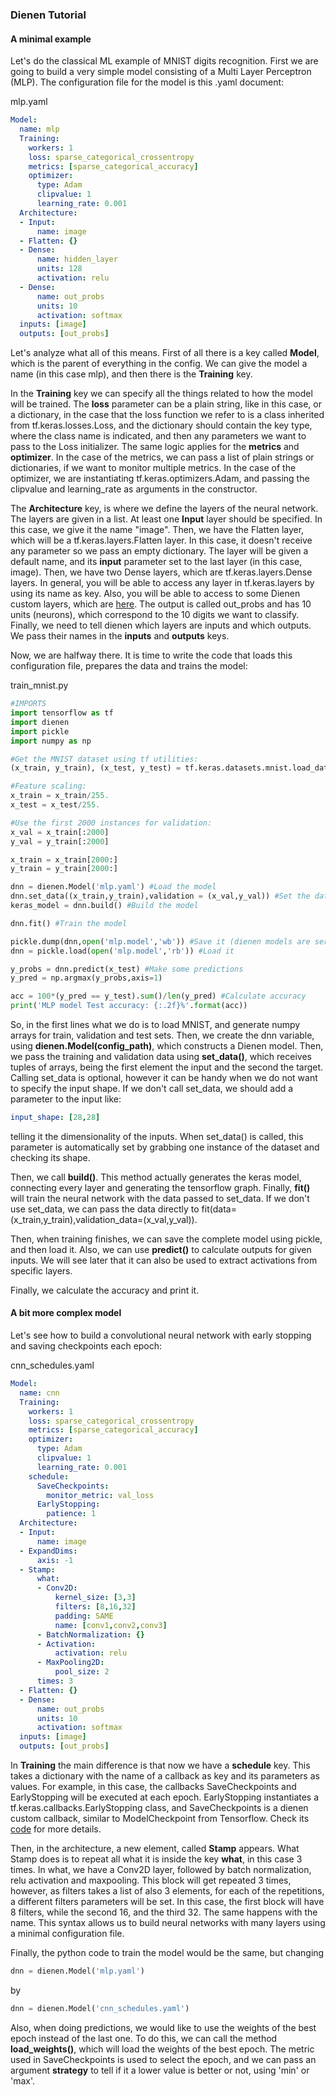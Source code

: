### Dienen Tutorial

#### A minimal example
Let's do the classical ML example of MNIST digits recognition. First we are going to build a very simple model consisting of a Multi Layer Perceptron (MLP). The configuration file for the model is this .yaml document:

mlp.yaml

```yaml
Model:
  name: mlp
  Training:
    workers: 1
    loss: sparse_categorical_crossentropy
    metrics: [sparse_categorical_accuracy]
    optimizer:
      type: Adam
      clipvalue: 1
      learning_rate: 0.001
  Architecture:
  - Input:
      name: image
  - Flatten: {}
  - Dense:
      name: hidden_layer
      units: 128
      activation: relu
  - Dense:
      name: out_probs
      units: 10
      activation: softmax
  inputs: [image]
  outputs: [out_probs]
```

Let's analyze what all of this means.
First of all there is a key called **Model**, which is the parent of everything in the config.
We can give the model a name (in this case mlp), and then there is the **Training** key.

In the **Training** key we can specify all the things related to how the model will be trained.
The **loss** parameter can be a plain string, like in this case, or a dictionary, in the case that the
loss function we refer to is a class inherited from tf.keras.losses.Loss, and the dictionary should contain the key type, where the class name is
indicated, and then any parameters we want to pass to the Loss initializer. The same logic applies for the **metrics** and **optimizer**. In the case of the metrics, we can pass a list of plain strings or dictionaries, if we want to monitor multiple metrics. In the case of the optimizer, we are instantiating tf.keras.optimizers.Adam, and passing the clipvalue and learning_rate as arguments in the constructor.

The **Architecture** key, is where we define the layers of the neural network. The layers are given in a list. At least one **Input** layer should be specified.
In this case, we give it the name "image". Then, we have the Flatten layer, which will be a tf.keras.layers.Flatten layer. In this case, it doesn't receive any parameter so we pass an empty dictionary. The layer will be given a default name, and its **input** parameter set to the last layer (in this case, image).
Then, we have two Dense layers, which are tf.keras.layers.Dense layers. In general, you will be able to access any layer in tf.keras.layers by using its name as key. Also, you will be able to access to some Dienen custom layers, which are [here](../src/dienen/layers).
The output is called out_probs and has 10 units (neurons), which correspond to the 10 digits we want to classify. Finally, we need to tell dienen which layers are inputs and which outputs. We pass their names in the **inputs** and **outputs** keys.

Now, we are halfway there. It is time to write the code that loads this configuration file, prepares the data and trains the model:

train_mnist.py
```python
#IMPORTS
import tensorflow as tf
import dienen
import pickle
import numpy as np

#Get the MNIST dataset using tf utilities:
(x_train, y_train), (x_test, y_test) = tf.keras.datasets.mnist.load_data(path='mnist.npz')

#Feature scaling:
x_train = x_train/255.
x_test = x_test/255.

#Use the first 2000 instances for validation:
x_val = x_train[:2000]
y_val = y_train[:2000]

x_train = x_train[2000:]
y_train = y_train[2000:]

dnn = dienen.Model('mlp.yaml') #Load the model
dnn.set_data((x_train,y_train),validation = (x_val,y_val)) #Set the dataset
keras_model = dnn.build() #Build the model

dnn.fit() #Train the model

pickle.dump(dnn,open('mlp.model','wb')) #Save it (dienen models are serializable)
dnn = pickle.load(open('mlp.model','rb')) #Load it

y_probs = dnn.predict(x_test) #Make some predictions
y_pred = np.argmax(y_probs,axis=1)

acc = 100*(y_pred == y_test).sum()/len(y_pred) #Calculate accuracy
print('MLP model Test accuracy: {:.2f}%'.format(acc))
```

So, in the first lines what we do is to load MNIST, and generate numpy arrays for train, validation and test sets.
Then, we create the dnn variable, using **dienen.Model(config_path)**, which constructs a Dienen model.
Then, we pass the training and validation data using **set_data()**, which receives tuples of arrays, being the first element the input and the second the target.
Calling set_data is optional, however it can be handy when we do not want to specify the input shape. If we don't call set_data, we should add a parameter to the input like:
```yaml
input_shape: [28,28]
```
telling it the dimensionality of the inputs. When set_data() is called, this parameter is automatically set by grabbing one instance of the dataset and checking its shape.

Then, we call **build()**. This method actually generates the keras model, connecting every layer and generating the tensorflow graph.
Finally, **fit()** will train the neural network with the data passed to set_data. If we don't use set_data, we can pass the data directly to fit(data=(x_train,y_train),validation_data=(x_val,y_val)).

Then, when training finishes, we can save the complete model using pickle, and then load it.
Also, we can use **predict()** to calculate outputs for given inputs. We will see later that it can also be used to extract activations from specific layers.

Finally, we calculate the accuracy and print it.

#### A bit more complex model

Let's see how to build a convolutional neural network with early stopping and saving checkpoints each epoch:

cnn_schedules.yaml
```yaml
Model:
  name: cnn
  Training:
    workers: 1
    loss: sparse_categorical_crossentropy
    metrics: [sparse_categorical_accuracy]
    optimizer:
      type: Adam
      clipvalue: 1
      learning_rate: 0.001
    schedule:
      SaveCheckpoints:
        monitor_metric: val_loss
      EarlyStopping:
        patience: 1
  Architecture:
  - Input:
      name: image
  - ExpandDims:
      axis: -1
  - Stamp:
      what:
      - Conv2D:
          kernel_size: [3,3]
          filters: [8,16,32]
          padding: SAME
          name: [conv1,conv2,conv3]
      - BatchNormalization: {}
      - Activation:
          activation: relu
      - MaxPooling2D:
          pool_size: 2
      times: 3
  - Flatten: {}
  - Dense:
      name: out_probs
      units: 10
      activation: softmax
  inputs: [image]
  outputs: [out_probs]
```
In **Training** the main difference is that now we have a **schedule** key. This takes a dictionary with the name of a callback as key and its parameters as values. For example, in this case, the callbacks SaveCheckpoints and EarlyStopping will be executed at each epoch. EarlyStopping instantiates a tf.keras.callbacks.EarlyStopping class, and SaveCheckpoints is a dienen custom callback, similar to ModelCheckpoint from Tensorflow. Check its [code](../src/dienen/callbacks/save_checkpoints.py) for more details.

Then, in the architecture, a new element, called **Stamp** appears. What Stamp does is to repeat all what it is inside the key **what**, in this case 3 times.
In what, we have a Conv2D layer, followed by batch normalization, relu activation and maxpooling. This block will get repeated 3 times, however, as filters takes a list of also 3 elements, for each of the repetitions, a different filters parameters will be set. In this case, the first block will have 8 filters, while the second 16, and the third 32. The same happens with the name. This syntax allows us to build neural networks with many layers using a minimal configuration file.

Finally, the python code to train the model would be the same, but changing

```python
dnn = dienen.Model('mlp.yaml')
```

by

```python
dnn = dienen.Model('cnn_schedules.yaml')
```
Also, when doing predictions, we would like to use the weights of the best epoch instead of the last one. To do this, we can call the method **load_weights()**, which will load the weights of the best epoch. The metric used in SaveCheckpoints is used to select the epoch, and we can pass an argument **strategy** to tell if it a lower value is better or not, using 'min' or 'max'.
